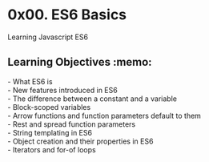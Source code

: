 <h1>0x00. ES6 Basics</h1>
Learning Javascript ES6
<h2>Learning Objectives :memo: </h2>
- What ES6 is <br>
- New features introduced in ES6<br>
- The difference between a constant and a variable<br>
- Block-scoped variables<br>
- Arrow functions and function parameters default to them<br>
- Rest and spread function parameters<br>
- String templating in ES6<br>
- Object creation and their properties in ES6<br>
- Iterators and for-of loops<br>

